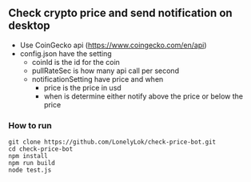 ## Check crypto price and send notification on desktop

* Use CoinGecko api (https://www.coingecko.com/en/api)
* config.json have the setting
    * coinId is the id for the coin
    * pullRateSec is how many api call per second
    * notificationSetting have price and when
        * price is the price in usd
        * when is determine either notify above the price or below the price

### How to run
```
git clone https://github.com/LonelyLok/check-price-bot.git
cd check-price-bot
npm install
npm run build
node test.js
```